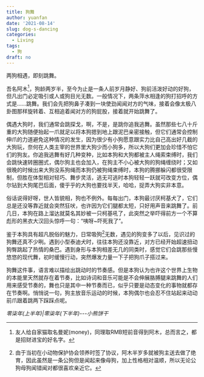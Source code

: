 ```yaml
---
title: 狗舞
author: yuanfan
date: '2021-08-14'
slug: dog-s-dancing
categories:
  - Living
tags:
  - 狗
draft: no
---
```


两狗相遇，即刻跳舞。

<!--more-->

吾名阿木[^1]，狗龄两岁半，至今为止是一条人前岁月静好、狗前活泼好动的好狗，但凡出门必定吸引或人或狗目光无数。一般情况下，两条萍水相逢的狗打招呼的方式是……跳舞。我们会先把狗鼻子凑到一块使劲闻闻对方的气味，接着会像太极八卦图那样旋转着、互相追着闻对方的狗屁股，接着就开始跳舞了。

偶遇大狗时，我们通常会跳探戈，啊，不是，是跳你追我逃舞。虽然那些七八十斤重的大狗随便抬起一爪就足以将本狗摁到地上跟泥巴亲密接触，但它们通常会控制伸爪的力道避免这种情况的发生，因为很少有小狗愿意跟实力比自己高出好几截的大狗玩，奈何在人类主宰的世界里大狗少而小狗多，所以大狗们更加会珍惜不怕它们的狗友。你追我逃舞有好几种变种，比如本狗和大狗都被主人绳索束缚时，我们会跳快速转圈圈式，偶尔狗主也会加入，在狗主不小心被大狗的狗绳缠绕时；又如很晚的时候出来大狗没系狗绳而本狗仍被狗绳束缚时，本狗的腾挪躲闪都很受限制，但胜在体型相对轻巧、舞步灵活，逃无可逃时本狗轻轻一跃就可改变方位，偶尔钻到大狗尾巴后面，傻乎乎的大狗也要找半天，哈哈，捉弄大狗实非本意。

俗话说得好呀，世人皆貌相，狗也不例外。每每出门，本狗最讨厌柯基犬了，它们总是还没等靠近就会突然狂吠，也许因为它们腿都太短，只好用声音来跳舞了。前几日，本狗在路上溜达就莫名其妙被一只柯基吼了，此突然之举吓得前方一个不算彪形的黑衣大汉回头惊呼一句：“咦呀~吓死我了”。

鉴于本狗具有超凡脱俗的魅力，日常吸狗[^2]无数，遇见的狗变多了以后，见识过的狗舞还真不少咧。遇到小型泰迪犬时，往往本狗还没靠近，对方已经开始超速扭动狗臀跳起了热情的桑巴。遇到身形与本狗相差无几的同类时，感觉它们会跳那些慢悠悠的现代舞，初时缓慢行动，突然爆发力量一下子把狗爪子搭过来。

狗舞这件事，语言难以描绘出跳动时的节奏感。但是本狗认为也许这个世界上生物的本能里天然就存在着节奏，比如诗词和音乐可能是不会伸展胳膊腿来跳舞的人们用来感受节奏的，舞也只是其中一种节奏而已，似乎只要是动态变化的事物就都存在节奏啊。悄悄说一句，狗主放音乐运动的时候，本狗偶尔也会忍不住站起来动动前爪跟着跳两下踩踩点呢。

*零柒年(上半年)|零柒年(下半年)---小熊饼干*

[^1]:友人给自家猫取名曼妮(money)，同理取RMB短前音得到阿木，总而言之，都是招财进宝的好名字。

[^2]:由于当初在小动物保护协会领养时签了协议，阿木半岁多就被狗主送去做了绝育，因此虽然是一条公狗但是闻起来像母狗，加上性格相对温顺，所以无论公狗母狗闻错闻对都很喜欢亲近它。
